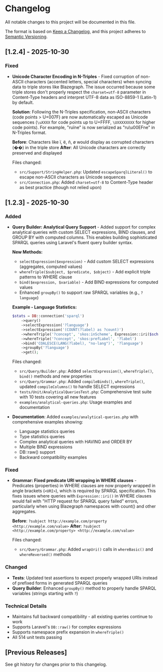# Changelog

All notable changes to this project will be documented in this file.

The format is based on [Keep a Changelog](https://keepachangelog.com/en/1.0.0/),
and this project adheres to [Semantic Versioning](https://semver.org/spec/v2.0.0.html).

## [1.2.4] - 2025-10-30

### Fixed
- **Unicode Character Encoding in N-Triples** - Fixed corruption of non-ASCII characters (accented letters, special characters) when syncing data to triple stores like Blazegraph. The issue occurred because some triple stores don't properly respect the `charset=utf-8` parameter in Content-Type headers and interpret UTF-8 data as ISO-8859-1 (Latin-1) by default.

  **Solution**: Following the N-Triples specification, non-ASCII characters (code points > U+007F) are now automatically escaped as Unicode sequences (`\uXXXX` for code points up to U+FFFF, `\UXXXXXXXX` for higher code points). For example, "ruïne" is now serialized as "ru\u00EFne" in N-Triples format.

  **Before**: Characters like ï, ë, ñ, ø would display as corrupted characters (��) in the triple store
  **After**: All Unicode characters are correctly preserved and displayed

  Files changed:
  - `src/Support/StringHelper.php`: Updated `escapeSparqlLiteral()` to escape non-ASCII characters as Unicode sequences
  - `src/Connection.php`: Added `charset=utf-8` to Content-Type header as best practice (though not relied upon)

## [1.2.3] - 2025-10-30

### Added
- **Query Builder: Analytical Query Support** - Added support for complex analytical queries with custom SELECT expressions, BIND clauses, and GROUP BY with computed columns. This enables building sophisticated SPARQL queries using Laravel's fluent query builder syntax.

  **New Methods:**
  - `selectExpression($expression)` - Add custom SELECT expressions (aggregates, computed values)
  - `whereTriple($subject, $predicate, $object)` - Add explicit triple patterns to WHERE clause
  - `bind($expression, $variable)` - Add BIND expressions for computed values
  - Enhanced `groupBy()` to support raw SPARQL variables (e.g., `?language`)

  **Example - Language Statistics:**
  ```php
  $stats = DB::connection('sparql')
      ->query()
      ->selectExpression('?language')
      ->selectExpression('(COUNT(?label) as ?count)')
      ->whereTriple('?concept', 'skos:inScheme', Expression::iri($schemeUri))
      ->whereTriple('?concept', 'skos:prefLabel', '?label')
      ->bind('COALESCE(LANG(?label), "no-lang")', '?language')
      ->groupBy('?language')
      ->get();
  ```

  Files changed:
  - `src/Query/Builder.php`: Added `selectExpression()`, `whereTriple()`, `bind()` methods and new properties
  - `src/Query/Grammar.php`: Added `compileBinds()`, `whereTriple()`, updated `compileColumns()` to handle SELECT expressions
  - `tests/Unit/AnalyticalQueriesTest.php`: Comprehensive test suite with 10 tests covering all new features
  - `examples/analytical-queries.php`: Usage examples and documentation

- **Documentation**: Added `examples/analytical-queries.php` with comprehensive examples showing:
  - Language statistics queries
  - Type statistics queries
  - Complex analytical queries with HAVING and ORDER BY
  - Multiple BIND expressions
  - DB::raw() support
  - Backward compatibility examples

### Fixed
- **Grammar: Fixed predicate URI wrapping in WHERE clauses** - Predicates (properties) in WHERE clauses are now properly wrapped in angle brackets (`<URI>`), which is required by SPARQL specification. This fixes issues where queries with `Expression::iri()` in WHERE clauses would fail with "HTTP request for SPARQL query failed" errors, particularly when using Blazegraph namespaces with count() and other aggregates.

  **Before**: `?subject http://example.com/property <http://example.com/value>`
  **After**: `?subject <http://example.com/property> <http://example.com/value>`

  Files changed:
  - `src/Query/Grammar.php`: Added `wrapUri()` calls in `whereBasic()` and `whereReversed()` methods

### Changed
- **Tests**: Updated test assertions to expect properly wrapped URIs instead of prefixed forms in generated SPARQL queries
- **Query Builder**: Enhanced `groupBy()` method to properly handle SPARQL variables (strings starting with `?`)

### Technical Details
- Maintains full backward compatibility - all existing queries continue to work
- Supports Laravel's `DB::raw()` for complex expressions
- Supports namespace prefix expansion in `whereTriple()`
- All 514 unit tests passing

## [Previous Releases]

See git history for changes prior to this changelog.
